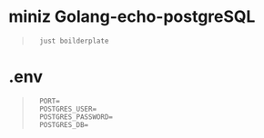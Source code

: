# miniz Golang-echo-postgreSQL

> ```
>   just boilderplate
> ```

# .env

> ```
>   PORT=
>   POSTGRES_USER=
>   POSTGRES_PASSWORD=
>   POSTGRES_DB=
> ```
